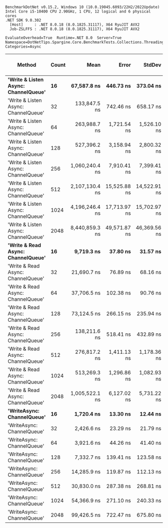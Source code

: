 ```

BenchmarkDotNet v0.15.2, Windows 10 (10.0.19045.6093/22H2/2022Update)
Intel Core i5-10400 CPU 2.90GHz, 1 CPU, 12 logical and 6 physical cores
.NET SDK 9.0.302
  [Host]     : .NET 8.0.18 (8.0.1825.31117), X64 RyuJIT AVX2
  Job-ZSLFFS : .NET 8.0.18 (8.0.1825.31117), X64 RyuJIT AVX2

EvaluateOverhead=True  Runtime=.NET 8.0  Server=True  
Namespace=DotNetTips.Spargine.Core.BenchmarkTests.Collections.Threading  Categories=Async  

```
| Method                               | Count | Mean           | Error        | StdDev       | StdErr       | Min            | Q1             | Median         | Q3             | Max            | Op/s      | CI99.9% Margin | Iterations | Kurtosis | MValue | Skewness | Rank | LogicalGroup | Baseline | Gen0   | Exceptions | Completed Work Items | Lock Contentions | Code Size | Allocated |
|------------------------------------- |------ |---------------:|-------------:|-------------:|-------------:|---------------:|---------------:|---------------:|---------------:|---------------:|----------:|---------------:|-----------:|---------:|-------:|---------:|-----:|------------- |--------- |-------:|-----------:|---------------------:|-----------------:|----------:|----------:|
| **&#39;Write &amp; Listen Async: ChannelQueue&#39;** | **16**    |    **67,587.8 ns** |    **446.73 ns** |    **373.04 ns** |    **103.46 ns** |    **66,562.2 ns** |    **67,464.4 ns** |    **67,624.7 ns** |    **67,754.7 ns** |    **68,141.4 ns** |  **14,795.6** |     **-45.231 ns** |      **13.00** |    **4.835** |  **2.000** |  **-1.2962** |   **11** | *****            | **No**       |      **-** |          **-** |                    **-** |                **-** |        **NA** |   **4.08 KB** |
| &#39;Write &amp; Listen Async: ChannelQueue&#39; | 32    |   133,847.5 ns |    742.46 ns |    658.17 ns |    175.90 ns |   133,065.3 ns |   133,189.4 ns |   133,994.8 ns |   134,103.2 ns |   135,042.0 ns |   7,471.2 |     -80.952 ns |      14.00 |    1.793 |  2.000 |   0.3001 |   14 | *            | No       |      - |          - |                    - |                - |        NA |   6.13 KB |
| &#39;Write &amp; Listen Async: ChannelQueue&#39; | 64    |   263,988.7 ns |  1,721.54 ns |  1,526.10 ns |    407.87 ns |   260,466.1 ns |   263,329.7 ns |   263,785.3 ns |   265,244.9 ns |   266,301.1 ns |   3,788.0 |    -196.934 ns |      14.00 |    2.814 |  2.000 |  -0.3792 |   16 | *            | No       |      - |          - |                    - |                - |        NA |  11.38 KB |
| &#39;Write &amp; Listen Async: ChannelQueue&#39; | 128   |   527,396.2 ns |  3,158.94 ns |  2,800.32 ns |    748.42 ns |   521,682.7 ns |   526,630.3 ns |   527,350.2 ns |   529,223.2 ns |   532,034.3 ns |   1,896.1 |    -367.208 ns |      14.00 |    2.650 |  2.000 |  -0.5403 |   18 | *            | No       |      - |          - |                    - |                - |        NA |  21.51 KB |
| &#39;Write &amp; Listen Async: ChannelQueue&#39; | 256   | 1,060,240.4 ns |  7,910.41 ns |  7,399.41 ns |  1,910.52 ns | 1,050,255.1 ns | 1,054,711.1 ns | 1,060,622.9 ns | 1,064,485.7 ns | 1,078,902.3 ns |     943.2 |    -947.759 ns |      15.00 |    3.237 |  2.000 |   0.8072 |   20 | *            | No       |      - |          - |                    - |                - |        NA |  41.93 KB |
| &#39;Write &amp; Listen Async: ChannelQueue&#39; | 512   | 2,107,130.4 ns | 15,525.88 ns | 14,522.91 ns |  3,749.80 ns | 2,084,682.2 ns | 2,100,182.4 ns | 2,105,979.9 ns | 2,115,037.7 ns | 2,134,590.4 ns |     474.6 |  -1,867.400 ns |      15.00 |    2.004 |  2.000 |   0.1445 |   21 | *            | No       |      - |          - |                    - |                - |        NA |  82.13 KB |
| &#39;Write &amp; Listen Async: ChannelQueue&#39; | 1024  | 4,196,246.4 ns | 17,713.97 ns | 15,702.97 ns |  4,196.80 ns | 4,180,027.7 ns | 4,181,697.7 ns | 4,196,223.0 ns | 4,206,083.8 ns | 4,231,140.2 ns |     238.3 |  -2,091.398 ns |      14.00 |    2.220 |  2.000 |   0.5737 |   22 | *            | No       |      - |          - |                    - |                - |        NA | 162.33 KB |
| &#39;Write &amp; Listen Async: ChannelQueue&#39; | 2048  | 8,440,859.3 ns | 49,571.87 ns | 46,369.56 ns | 11,972.57 ns | 8,349,410.9 ns | 8,406,815.6 ns | 8,453,110.9 ns | 8,465,341.4 ns | 8,535,495.3 ns |     118.5 |  -5,978.785 ns |      15.00 |    2.420 |  2.000 |   0.0569 |   23 | *            | No       |      - |          - |                    - |                - |        NA | 322.35 KB |
| **&#39;Write &amp; Read Async: ChannelQueue&#39;**   | **16**    |     **9,719.3 ns** |     **37.80 ns** |     **31.57 ns** |      **8.76 ns** |     **9,677.2 ns** |     **9,694.6 ns** |     **9,710.7 ns** |     **9,754.5 ns** |     **9,765.0 ns** | **102,888.1** |       **2.122 ns** |      **13.00** |    **1.399** |  **2.000** |   **0.2944** |    **5** | *****            | **No**       | **0.0458** |          **-** |              **16.0352** |           **0.0086** |     **520 B** |   **5.12 KB** |
| &#39;Write &amp; Read Async: ChannelQueue&#39;   | 32    |    21,690.7 ns |     76.89 ns |     68.16 ns |     18.22 ns |    21,541.1 ns |    21,662.8 ns |    21,690.3 ns |    21,718.2 ns |    21,798.9 ns |  46,102.7 |      -2.108 ns |      14.00 |    2.639 |  2.000 |  -0.3601 |    7 | *            | No       | 0.0916 |          - |              32.0382 |           0.0003 |     520 B |    8.8 KB |
| &#39;Write &amp; Read Async: ChannelQueue&#39;   | 64    |    37,706.5 ns |    102.38 ns |     90.76 ns |     24.26 ns |    37,568.3 ns |    37,639.9 ns |    37,701.3 ns |    37,772.7 ns |    37,843.8 ns |  26,520.6 |      -5.128 ns |      14.00 |    1.559 |  2.000 |   0.0908 |    9 | *            | No       | 0.1831 |          - |              64.0895 |           0.0001 |     520 B |   17.3 KB |
| &#39;Write &amp; Read Async: ChannelQueue&#39;   | 128   |    73,124.5 ns |    266.15 ns |    235.94 ns |     63.06 ns |    72,781.9 ns |    72,901.5 ns |    73,139.9 ns |    73,282.2 ns |    73,516.2 ns |  13,675.3 |     -24.529 ns |      14.00 |    1.581 |  2.000 |   0.1603 |   12 | *            | No       | 0.3662 |          - |             128.0804 |           0.0002 |     520 B |  34.05 KB |
| &#39;Write &amp; Read Async: ChannelQueue&#39;   | 256   |   138,211.6 ns |    518.41 ns |    432.89 ns |    120.06 ns |   137,772.4 ns |   137,803.9 ns |   138,088.0 ns |   138,437.7 ns |   139,153.4 ns |   7,235.3 |     -53.532 ns |      13.00 |    2.230 |  2.000 |   0.6698 |   15 | *            | No       | 0.7324 |          - |             256.3542 |                - |     520 B |   67.3 KB |
| &#39;Write &amp; Read Async: ChannelQueue&#39;   | 512   |   276,817.2 ns |  1,411.13 ns |  1,178.36 ns |    326.82 ns |   274,153.7 ns |   276,483.3 ns |   276,796.1 ns |   277,457.6 ns |   279,080.2 ns |   3,612.5 |    -156.909 ns |      13.00 |    3.253 |  2.000 |  -0.3664 |   17 | *            | No       | 0.9766 |          - |             512.2744 |                - |     520 B | 133.55 KB |
| &#39;Write &amp; Read Async: ChannelQueue&#39;   | 1024  |   513,269.3 ns |  1,296.86 ns |  1,082.93 ns |    300.35 ns |   511,188.3 ns |   512,538.2 ns |   513,000.4 ns |   514,124.6 ns |   515,038.9 ns |   1,948.3 |    -143.676 ns |      13.00 |    2.094 |  2.000 |   0.0041 |   18 | *            | No       | 2.9297 |          - |            1024.2842 |                - |     520 B |  265.8 KB |
| &#39;Write &amp; Read Async: ChannelQueue&#39;   | 2048  | 1,005,522.1 ns |  6,127.02 ns |  5,731.22 ns |  1,479.79 ns |   995,487.9 ns | 1,002,349.3 ns | 1,006,026.8 ns | 1,008,367.0 ns | 1,016,730.7 ns |     994.5 |    -732.397 ns |      15.00 |    2.314 |  2.000 |   0.0014 |   19 | *            | No       | 5.8594 |          - |            2049.7754 |                - |     520 B | 530.05 KB |
| **&#39;WriteAsync: ChannelQueue&#39;**           | **16**    |     **1,720.4 ns** |     **13.30 ns** |     **12.44 ns** |      **3.21 ns** |     **1,699.0 ns** |     **1,711.9 ns** |     **1,721.9 ns** |     **1,726.8 ns** |     **1,746.8 ns** | **581,262.3** |       **5.894 ns** |      **15.00** |    **2.420** |  **2.000** |   **0.1771** |    **1** | *****            | **No**       | **0.0172** |          **-** |               **1.0151** |           **0.0000** |     **514 B** |   **1.63 KB** |
| &#39;WriteAsync: ChannelQueue&#39;           | 32    |     2,426.6 ns |     23.29 ns |     21.79 ns |      5.63 ns |     2,393.1 ns |     2,416.5 ns |     2,422.7 ns |     2,439.9 ns |     2,460.2 ns | 412,103.9 |       4.687 ns |      15.00 |    1.890 |  2.000 |   0.3465 |    2 | *            | No       | 0.0153 |          - |               1.0152 |                - |     514 B |   1.63 KB |
| &#39;WriteAsync: ChannelQueue&#39;           | 64    |     3,921.6 ns |     44.26 ns |     41.40 ns |     10.69 ns |     3,838.9 ns |     3,904.0 ns |     3,921.8 ns |     3,956.4 ns |     3,995.6 ns | 255,000.3 |       2.155 ns |      15.00 |    2.276 |  2.000 |  -0.1881 |    3 | *            | No       | 0.0305 |          - |               1.0176 |                - |     514 B |   2.88 KB |
| &#39;WriteAsync: ChannelQueue&#39;           | 128   |     7,332.7 ns |    139.41 ns |    123.58 ns |     33.03 ns |     7,094.0 ns |     7,305.7 ns |     7,331.2 ns |     7,380.1 ns |     7,564.6 ns | 136,375.6 |      -9.514 ns |      14.00 |    2.590 |  2.000 |  -0.2429 |    4 | *            | No       | 0.0534 |          - |               1.0145 |           0.0000 |     514 B |   5.13 KB |
| &#39;WriteAsync: ChannelQueue&#39;           | 256   |    14,285.9 ns |    119.87 ns |    112.13 ns |     28.95 ns |    14,138.0 ns |    14,199.9 ns |    14,275.5 ns |    14,360.0 ns |    14,465.1 ns |  69,999.1 |      -6.976 ns |      15.00 |    1.620 |  2.000 |   0.2834 |    6 | *            | No       | 0.0916 |          - |               1.0005 |           0.0001 |     514 B |   9.38 KB |
| &#39;WriteAsync: ChannelQueue&#39;           | 512   |    30,830.0 ns |    287.38 ns |    268.81 ns |     69.41 ns |    30,377.6 ns |    30,681.5 ns |    30,863.0 ns |    30,980.5 ns |    31,407.7 ns |  32,436.0 |     -27.204 ns |      15.00 |    2.610 |  2.000 |   0.1165 |    8 | *            | No       | 0.1831 |          - |               1.0001 |                - |     514 B |  17.63 KB |
| &#39;WriteAsync: ChannelQueue&#39;           | 1024  |    54,366.9 ns |    271.10 ns |    240.33 ns |     64.23 ns |    54,005.1 ns |    54,251.8 ns |    54,374.9 ns |    54,485.6 ns |    54,833.4 ns |  18,393.5 |     -25.115 ns |      14.00 |    2.148 |  2.000 |   0.1560 |   10 | *            | No       | 0.3662 |          - |               1.0002 |           0.0002 |     514 B |  33.88 KB |
| &#39;WriteAsync: ChannelQueue&#39;           | 2048  |    99,426.5 ns |    722.47 ns |    675.80 ns |    174.49 ns |    98,359.8 ns |    98,887.5 ns |    99,396.3 ns |    99,846.7 ns |   100,670.8 ns |  10,057.7 |     -79.745 ns |      15.00 |    1.884 |  2.000 |   0.2722 |   13 | *            | No       | 0.7324 |          - |               1.0000 |           0.0004 |     514 B |  66.13 KB |
